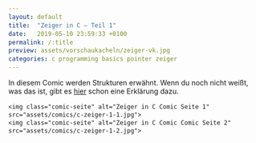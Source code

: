 ```yaml
---
layout: default
title:  "Zeiger in C – Teil 1"
date:   2019-05-10 23:59:33 +0100
permalink: /:title
preview: assets/vorschaukacheln/zeiger-vk.jpg
categories: c programming basics pointer zeiger
---
```

<div class="posttext">
    <p>In diesem Comic werden Strukturen erwähnt. Wenn du noch nicht weißt, was das ist, gibt es <a class="postlink" href="{{ site.baseurl }}/structs-in-c/">hier</a> schon eine Erklärung dazu.</p>
</div>

<div class="post-images">

    <img class="comic-seite" alt="Zeiger in C Comic Seite 1" src="assets/comics/c-zeiger-1-1.jpg">
    <img class="comic-seite" alt="Zeiger in C Comic Comic Seite 2" src="assets/comics/c-zeiger-1-2.jpg">

</div>